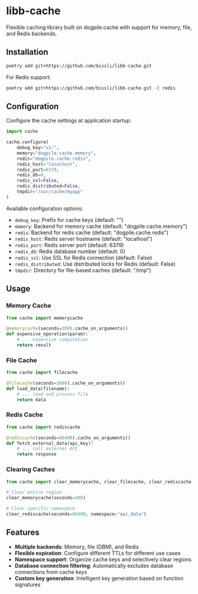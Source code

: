 # libb-cache

Flexible caching library built on dogpile.cache with support for memory, file, and Redis backends.

## Installation

```bash
poetry add git+https://github.com/bissli/libb-cache.git
```

For Redis support:

```bash
poetry add git+https://github.com/bissli/libb-cache.git -E redis
```

## Configuration

Configure the cache settings at application startup:

```python
import cache

cache.configure(
    debug_key="v1:",
    memory="dogpile.cache.memory",
    redis="dogpile.cache.redis",
    redis_host="localhost",
    redis_port=6379,
    redis_db=0,
    redis_ssl=False,
    redis_distributed=False,
    tmpdir="/var/cache/myapp"
)
```

Available configuration options:
- `debug_key`: Prefix for cache keys (default: "")
- `memory`: Backend for memory cache (default: "dogpile.cache.memory")
- `redis`: Backend for redis cache (default: "dogpile.cache.redis")
- `redis_host`: Redis server hostname (default: "localhost")
- `redis_port`: Redis server port (default: 6379)
- `redis_db`: Redis database number (default: 0)
- `redis_ssl`: Use SSL for Redis connection (default: False)
- `redis_distributed`: Use distributed locks for Redis (default: False)
- `tmpdir`: Directory for file-based caches (default: "/tmp")

## Usage

### Memory Cache

```python
from cache import memorycache

@memorycache(seconds=300).cache_on_arguments()
def expensive_operation(param):
    # ... expensive computation
    return result
```

### File Cache

```python
from cache import filecache

@filecache(seconds=3600).cache_on_arguments()
def load_data(filename):
    # ... load and process file
    return data
```

### Redis Cache

```python
from cache import rediscache

@rediscache(seconds=86400).cache_on_arguments()
def fetch_external_data(api_key):
    # ... call external API
    return response
```

### Clearing Caches

```python
from cache import clear_memorycache, clear_filecache, clear_rediscache

# Clear entire region
clear_memorycache(seconds=300)

# Clear specific namespace
clear_rediscache(seconds=86400, namespace="api_data")
```

## Features

- **Multiple backends**: Memory, file (DBM), and Redis
- **Flexible expiration**: Configure different TTLs for different use cases
- **Namespace support**: Organize cache keys and selectively clear regions
- **Database connection filtering**: Automatically excludes database connections from cache keys
- **Custom key generation**: Intelligent key generation based on function signatures
